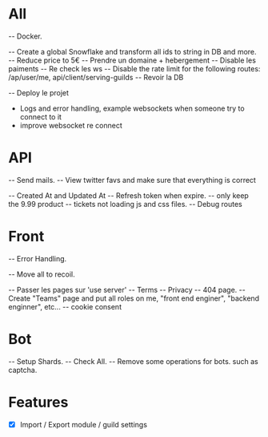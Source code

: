# All

-- Docker.

-- Create a global Snowflake and transform all ids to string in DB and more.
-- Reduce price to 5€
-- Prendre un domaine + hebergement
-- Disable les paiments
-- Re check les ws
-- Disable the rate limit for the following routes: /ap/user/me, api/client/serving-guilds
-- Revoir la DB

-- Deploy le projet

- Logs and error handling, example websockets when someone try to connect to it
- improve websocket re connect

# API

-- Send mails.
-- View twitter favs and make sure that everything is correct

-- Created At and Updated At
-- Refresh token when expire.
-- only keep the 9.99 product
-- tickets not loading js and css files.
-- Debug routes

# Front

-- Error Handling.

-- Move all to recoil.

-- Passer les pages sur 'use server'
-- Terms
-- Privacy
-- 404 page.
-- Create "Teams" page and put all roles on me, "front end enginer", "backend enginner", etc...
-- cookie consent

# Bot

-- Setup Shards.
-- Check All.
-- Remove some operations for bots. such as captcha.

# Features

- [x] Import / Export module / guild settings
